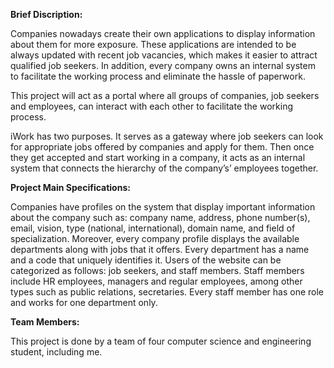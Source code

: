 **Brief Discription:**

Companies nowadays create their own applications to display information about them for more exposure.
These applications are intended to be always updated with recent job vacancies, which makes it easier to attract qualified job seekers. In addition, every company owns an internal system to facilitate the working process and eliminate the hassle of paperwork.

This project will act as a portal where all groups of companies, job seekers and
employees, can interact with each other to facilitate the working process.

iWork has two purposes. It serves as a gateway where job seekers can look for appropriate jobs offered by companies and apply for them. Then once they get accepted and start working in a company, it acts as an internal system that connects the hierarchy of the company’s’ employees together.

**Project Main Specifications:**

Companies have profiles on the system that display important information about the company such as:
company name, address, phone number(s), email, vision, type (national, international), domain name,
and field of specialization. Moreover, every company profile displays the available departments along with
jobs that it offers. Every department has a name and a code that uniquely identifies it.
Users of the website can be categorized as follows: job seekers, and staff members. Staff members include HR employees, managers and regular employees, among other types such as public relations, secretaries. Every staff member has one role and works for one department only.

**Team Members:**

This project is done by a team of four computer science and engineering student, including me.

